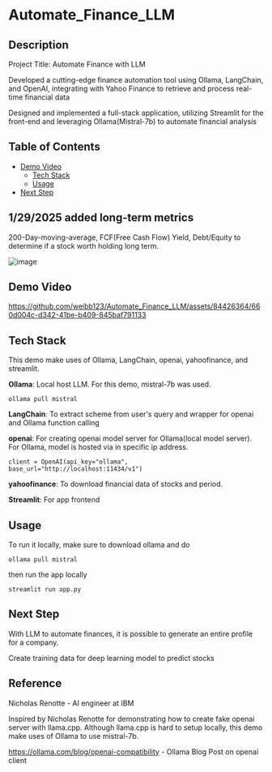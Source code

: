 # Automate_Finance_LLM

## Description

Project Title: Automate Finance with LLM

Developed a cutting-edge finance automation tool using Ollama, LangChain, and OpenAI, integrating with Yahoo Finance to retrieve and process real-time financial data

Designed and implemented a full-stack application, utilizing Streamlit for the front-end and leveraging Ollama(Mistral-7b) to automate financial analysis


## Table of Contents
- [Demo Video](#Demo-Video)
  - [Tech Stack](#Tech-Stack)
  - [Usage](#usage)
- [Next Step](#Next-Step)

## 1/29/2025 added long-term metrics

200-Day-moving-average, FCF(Free Cash Flow) Yield, Debt/Equity to determine if a stock worth holding long term.

![image](https://github.com/user-attachments/assets/7c0cd08a-88b9-47ea-bb41-8b1aefb7743f)


## Demo Video
https://github.com/weibb123/Automate_Finance_LLM/assets/84426364/660d004c-d342-41be-b409-845baf791133

## Tech Stack
This demo make uses of Ollama, LangChain, openai, yahoofinance, and streamlit.

**Ollama**: Local host LLM. For this demo, mistral-7b was used.
```
ollama pull mistral
```

**LangChain**: To extract scheme from user's query and wrapper for openai and Ollama function calling

**openai**: For creating openai model server for Ollama(local model server). For Ollama, model is hosted via in specific ip address.

```
client = OpenAI(api_key="ollama", base_url="http://localhost:11434/v1")
```

**yahoofinance**: To download financial data of stocks and period.

**Streamlit**: For app frontend

## Usage
To run it locally, make sure to download ollama and do

```
ollama pull mistral
```

then run the app locally

```
streamlit run app.py
```

## Next Step
With LLM to automate finances, it is possible to generate an entire profile for a company.

Create training data for deep learning model to predict stocks

## Reference 
Nicholas Renotte - AI engineer at IBM

Inspired by Nicholas Renotte for demonstrating how to create fake openai server with llama.cpp. Although llama.cpp is hard to setup locally, this demo make uses of Ollama to use mistral-7b.

https://ollama.com/blog/openai-compatibility - Ollama Blog Post on openai client

